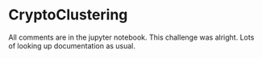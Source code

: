 # CryptoClustering

All comments are in the jupyter notebook. This challenge was alright. Lots of looking up documentation as usual. 